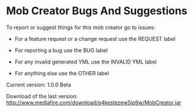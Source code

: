 # Mob Creator Bugs And Suggestions

To report or suggest things for this mob creator go to issues:

* For a feature request or a change request use the REQUEST label

* For reporting a bug use the BUG label

* For any invalid generated YML use the INVALID YML label

* For anything else use the OTHER label

Current version: 1.0.0 Beta

Download of the last version:
http://www.mediafire.com/download/q4kestezew5jp9w/MobCreator.jar

